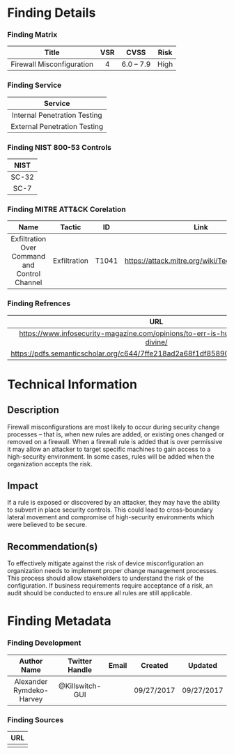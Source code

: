 # Finding Details 

### Finding Matrix
| Title  | VSR  |  CVSS  | Risk |
|:-:|:-:|:-:|:-:|
| Firewall Misconfiguration  |  4 |  6.0 – 7.9 | High  |

### Finding Service
| Service  |
|:-:|
| Internal Penetration Testing  |
| External Penetration Testing  |

### Finding NIST 800-53 Controls
| NIST  |
|:-:|
| SC-32  |
| SC-7   |

### Finding MITRE ATT&CK Corelation
| Name | Tactic | ID | Link |
|:-:|:-:|:-:|:-:|
| Exfiltration Over Command and Control Channel | Exfiltration | T1041 | https://attack.mitre.org/wiki/Technique/T1041 |

### Finding Refrences
| URL |
|:-:|
| https://www.infosecurity-magazine.com/opinions/to-err-is-human-to-automate-divine/ |
| https://pdfs.semanticscholar.org/c644/7ffe218ad2a68f1df858900328534fe849ed.pdf |


# Technical Information

## Description 
Firewall misconfigurations are most likely to occur during security change processes – that is, when new rules are added, or existing ones changed or removed on a firewall. When a firewall rule is added that is over permissive it may allow an attacker to target specific machines to gain access to a high-security environment. In some cases, rules will be added when the organization accepts the risk. 

## Impact
If a rule is exposed or discovered by an attacker, they may have the ability to subvert in place security controls. This could lead to cross-boundary lateral movement and compromise of high-security environments which were believed to be secure.


## Recommendation(s)
To effectively mitigate against the risk of device misconfiguration an organization needs to implement proper change management processes. This process should allow stakeholders to understand the risk of the configuration. If business requirements require acceptance of a risk, an audit should be conducted to ensure all rules are still applicable. 

# Finding Metadata
### Finding Development
| Author Name | Twitter Handle | Email | Created | Updated |
|:-:|:-:|:-:|:-:|:-:|
| Alexander Rymdeko-Harvey | @Killswitch-GUI |  | 09/27/2017 | 09/27/2017 |

### Finding Sources
| URL | 
|:-:|
|  |
